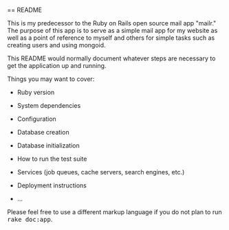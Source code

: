 == README

This is my predecessor to the Ruby on Rails open source mail app "mailr."
The purpose of this app is to serve as a simple mail app for my website
as well as a point of reference to myself and others for simple tasks such
as creating users and using mongoid.

This README would normally document whatever steps are necessary to get the
application up and running.

Things you may want to cover:

* Ruby version

* System dependencies

* Configuration

* Database creation

* Database initialization

* How to run the test suite

* Services (job queues, cache servers, search engines, etc.)

* Deployment instructions

* ...


Please feel free to use a different markup language if you do not plan to run
<tt>rake doc:app</tt>.
